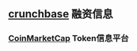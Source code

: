 ## [crunchbase](https://www.crunchbase.com/) 融资信息

### [CoinMarketCap](https://coinmarketcap.com/) Token信息平台

